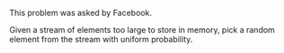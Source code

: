 This problem was asked by Facebook.

Given a stream of elements too large to store in memory, pick a random element from the stream with uniform probability.
